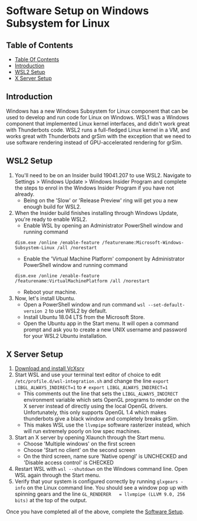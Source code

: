 # Software Setup on Windows Subsystem for Linux

## Table of Contents

* [Table Of Contents](#table-of-contents)
* [Introduction](#introduction)
* [WSL2 Setup](#wsl2-setup)
* [X Server Setup](#wsl2-setup)


## Introduction

Windows has a new Windows Subsystem for Linux component that can be used to develop and run code for Linux on Windows. WSL1 was a Windows component that implemented Linux kernel interfaces, and didn't work great with Thunderbots code. WSL2 runs a full-fledged Linux kernel in a VM, and works great with Thunderbots and grSim with the exception that we need to use software rendering instead of GPU-accelerated rendering for grSim.

## WSL2 Setup

1. You'll need to be on an Insider build 19041.207 to use WSL2. Navigate to Settings > Windows Update > Windows Insider Program and complete the steps to enrol in the Windows Insider Program if you have not already. 
    - Being on the 'Slow' or 'Release Preview' ring will get you a new enough build for WSL2. 
2. When the Insider build finishes installing through Windows Update, you're ready to enable WSL2.
    - Enable WSL by opening an Administrator PowerShell window and running command 
    ```
    dism.exe /online /enable-feature /featurename:Microsoft-Windows-Subsystem-Linux /all /norestart
    ```
    - Enable the 'Virtual Machine Platform' component by Administrator PowerShell window and running command 
    ```
    dism.exe /online /enable-feature /featurename:VirtualMachinePlatform /all /norestart

    ``` 
    - Reboot your machine.
3. Now, let's install Ubuntu.
    - Open a PowerShell window and run command `wsl --set-default-version 2` to use WSL2 by default.
    - Install Ubuntu 18.04 LTS from the Microsoft Store.
    - Open the Ubuntu app in the Start menu. It will open a command prompt and ask you to create a new UNIX username and password for your WSL2 Ubuntu installation. 

## X Server Setup

1. [Download and install VcXsrv](https://sourceforge.net/projects/vcxsrv/files/latest/download)
2. Start WSL and use your terminal text editor of choice to edit `/etc/profile.d/wsl-integration.sh` and change the line `export LIBGL_ALWAYS_INDIRECT=1` to `# export LIBGL_ALWAYS_INDIRECT=1`
    - This comments out the line that sets the `LIBGL_ALWAYS_INDIRECT` environment variable which sets OpenGL programs to render on the X server instead of directly using the local OpenGL drivers. Unfortunately, this only supports OpenGL 1.4 which makes thunderbots give a black window and completely breaks grSim. 
    - This makes WSL use the `llvmpipe` software rasterizer instead, which will run extremely poorly on low spec machines. 
3. Start an X server by opening Xlaunch through the Start menu.
    - Choose 'Multiple windows' on the first screen
    - Choose 'Start no client' on the second screen
    - On the third screen, name sure 'Native opengl' is UNCHECKED and 'Disable access control' is CHECKED
4. Restart WSL with `wsl --shutdown` on the Windows command line. Open WSL again through the Start menu.
5. Verify that your system is configured correctly by running `glxgears -info` on the Linux command line. You should see a window pop up with spinning gears and the line `GL_RENDERER   = llvmpipe (LLVM 9.0, 256 bits)` at the top of the output.

Once you have completed all of the above, complete the [Software Setup](./getting-started.md).
